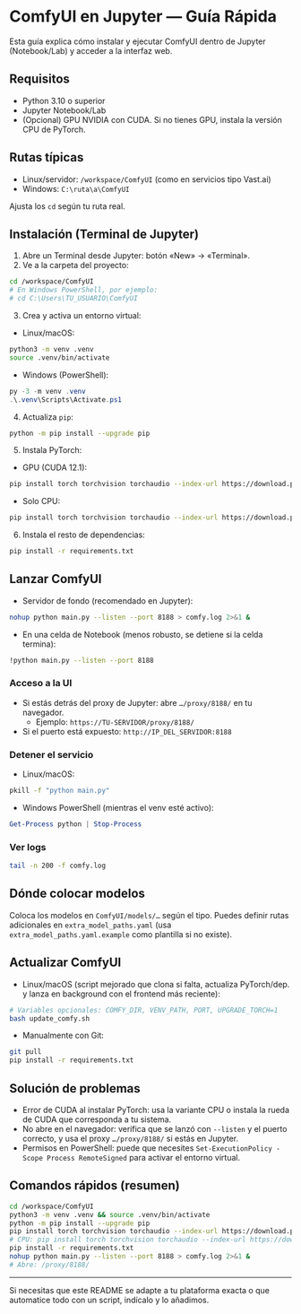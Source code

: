 # ComfyUI en Jupyter — Guía Rápida

Esta guía explica cómo instalar y ejecutar ComfyUI dentro de Jupyter (Notebook/Lab) y acceder a la interfaz web.

## Requisitos
- Python 3.10 o superior
- Jupyter Notebook/Lab
- (Opcional) GPU NVIDIA con CUDA. Si no tienes GPU, instala la versión CPU de PyTorch.

## Rutas típicas
- Linux/servidor: `/workspace/ComfyUI` (como en servicios tipo Vast.ai)
- Windows: `C:\ruta\a\ComfyUI`

Ajusta los `cd` según tu ruta real.

## Instalación (Terminal de Jupyter)
1) Abre un Terminal desde Jupyter: botón «New» → «Terminal».
2) Ve a la carpeta del proyecto:

```bash
cd /workspace/ComfyUI
# En Windows PowerShell, por ejemplo:
# cd C:\Users\TU_USUARIO\ComfyUI
```

3) Crea y activa un entorno virtual:

- Linux/macOS:
```bash
python3 -m venv .venv
source .venv/bin/activate
```
- Windows (PowerShell):
```powershell
py -3 -m venv .venv
.\.venv\Scripts\Activate.ps1
```

4) Actualiza `pip`:
```bash
python -m pip install --upgrade pip
```

5) Instala PyTorch:
- GPU (CUDA 12.1):
```bash
pip install torch torchvision torchaudio --index-url https://download.pytorch.org/whl/cu121
```
- Solo CPU:
```bash
pip install torch torchvision torchaudio --index-url https://download.pytorch.org/whl/cpu
```

6) Instala el resto de dependencias:
```bash
pip install -r requirements.txt
```

## Lanzar ComfyUI
- Servidor de fondo (recomendado en Jupyter):
```bash
nohup python main.py --listen --port 8188 > comfy.log 2>&1 &
```
- En una celda de Notebook (menos robusto, se detiene si la celda termina):
```bash
!python main.py --listen --port 8188
```

### Acceso a la UI
- Si estás detrás del proxy de Jupyter: abre `…/proxy/8188/` en tu navegador.
  - Ejemplo: `https://TU-SERVIDOR/proxy/8188/`
- Si el puerto está expuesto: `http://IP_DEL_SERVIDOR:8188`

### Detener el servicio
- Linux/macOS:
```bash
pkill -f "python main.py"
```
- Windows PowerShell (mientras el venv esté activo):
```powershell
Get-Process python | Stop-Process
```

### Ver logs
```bash
tail -n 200 -f comfy.log
```

## Dónde colocar modelos
Coloca los modelos en `ComfyUI/models/…` según el tipo. Puedes definir rutas adicionales en `extra_model_paths.yaml` (usa `extra_model_paths.yaml.example` como plantilla si no existe).

## Actualizar ComfyUI
 - Linux/macOS (script mejorado que clona si falta, actualiza PyTorch/dep. y lanza en background con el frontend más reciente):
```bash
# Variables opcionales: COMFY_DIR, VENV_PATH, PORT, UPGRADE_TORCH=1
bash update_comfy.sh
```
- Manualmente con Git:
```bash
git pull
pip install -r requirements.txt
```

## Solución de problemas
- Error de CUDA al instalar PyTorch: usa la variante CPU o instala la rueda de CUDA que corresponda a tu sistema.
- No abre en el navegador: verifica que se lanzó con `--listen` y el puerto correcto, y usa el proxy `…/proxy/8188/` si estás en Jupyter.
- Permisos en PowerShell: puede que necesites `Set-ExecutionPolicy -Scope Process RemoteSigned` para activar el entorno virtual.

## Comandos rápidos (resumen)
```bash
cd /workspace/ComfyUI
python3 -m venv .venv && source .venv/bin/activate
python -m pip install --upgrade pip
pip install torch torchvision torchaudio --index-url https://download.pytorch.org/whl/cu121
# CPU: pip install torch torchvision torchaudio --index-url https://download.pytorch.org/whl/cpu
pip install -r requirements.txt
nohup python main.py --listen --port 8188 > comfy.log 2>&1 &
# Abre: /proxy/8188/
```

---
Si necesitas que este README se adapte a tu plataforma exacta o que automatice todo con un script, indícalo y lo añadimos.
